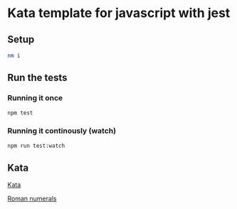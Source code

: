# Kata template for javascript with jest

## Setup

```sh
nm i
```

## Run the tests

### Running it once

```sh
npm test
```

### Running it continously (watch)

```sh
npm run test:watch
```

## Kata

[Kata](https://codingdojo.org/kata/RomanNumerals/)

[Roman numerals](http://www.novaroma.org/via_romana/numbers.html)
